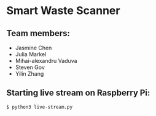 # Smart Waste Scanner

## Team members:
* Jasmine Chen
* Julia Markel
* Mihai-alexandru Vaduva
* Steven Gov
* Yilin Zhang

## Starting live stream on Raspberry Pi:
`$ python3 live-stream.py`